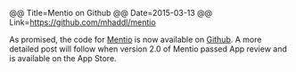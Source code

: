 @@ Title=Mentio on Github
@@ Date=2015-03-13
@@ Link=https://github.com/mhaddl/mentio

As promised, the code for [Mentio](http://mentioapp.com) is now available on [Github](https://github.com/mhaddl/mentio). A more detailed post will follow when version 2.0 of Mentio passed App review and is available on the App Store.